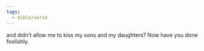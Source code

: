 ```yaml
---
tags:
  - bible/verse
---
```

and didn’t allow me to kiss my sons and my daughters? Now have you done foolishly.